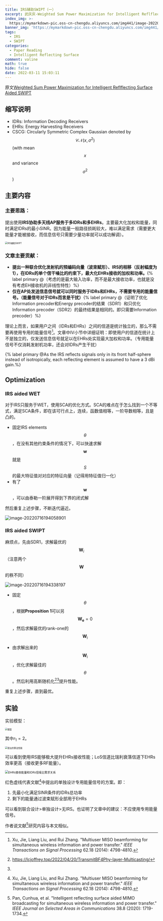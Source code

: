 ```yaml
---
title: IRS辅助SWIPT（一）
excerpt: 武庆庆-Weighted Sum Power Maximization for Intelligent Reflflecting Surface Aided SWIPT
index_img: >-
  https://mymarkdown-pic.oss-cn-chengdu.aliyuncs.com/img441/image-20220311150044247.png
banner_img: 'https://mymarkdown-pic.oss-cn-chengdu.aliyuncs.com/img441/1638523690670.jpg'
tags:
  - IRS
  - SWIPT
categories:
  - Paper Reading
  - Intelligent Reflecting Surface
comment: valine
math: true
hide: false
date: 2022-03-11 15:03:11
---
```


原文[Weighted Sum Power Maximization for Intelligent Reflflecting Surface Aided SWIPT](https://ieeexplore.ieee.org/document/8941080)

## 缩写说明

- IDRs: Information Decoding Receivers
- EHRs: Energy Harvesting Receivers
- CSCG: Circularly Symmetric Complex Gaussian denoted by $$\mathcal{C}\mathcal{N}(x, \sigma^2)$$(with mean $$x$$ and variance $$\sigma^2$$ )

## 主要内容

### 主要思路：

提出使用**IRS协助多天线AP服务于多IDRs和多EHRs**。主要最大化加权和能量，同时满足IDRs的最小SINR。因为能量一般路径损耗较大，难以满足需求（需要更大能量才能被接收，而信息信号只需要少量功率就可以成功解调）。

<img src="https://mymarkdown-pic.oss-cn-chengdu.aliyuncs.com/img441/image-20220311150044247.png" alt="IRS辅助SWIPT" style="zoom:50%;" />

### 文章主要贡献：

- **提出一种联合优化发射机的预编码向量（波束赋形）、IRS的相移（反射幅度为1），在IDRs的单个信干噪比的约束下，最大化EHRs接收的加权和功率。**{% label primary @（考虑的是最大输入功率，而不是最大接收功率，也就是没有考虑EH接收机的非线性特性）%}
- **仅在AP处发送信息信号就可以同时服务于IDRs和EHRs，不需要专用的能量信号。（能量信号对于IDRs而言是干扰）**{% label primary @（证明了优化Information precoder和Energy precoder的结果（SDR1）和只优化Information precoder（SDR2）的最终结果是相同的。即只需要Information precoder）%}

理论上而言，如果用户之间（IDRs和EHRs）之间的信道是统计独立的，那么不需要再使用专用的能量信号[^1]。文章中Ⅳ小节中详细证明：即使用户的信道在统计上不是独立的，仅发送信息信号就足以在EHRs处实现最大加权和功率。（专用能量信号不仅消耗发射机功率，还会对IDRs产生干扰）

{% label primary @As the IRS reflects signals only in its front half-sphere instead of isotropically,  each reflecting element is assumed to have a 3 dBi gain.%}

## Optimization

### IRS aided WET

对于IRS只服务于WET，使用SCA的优化方式。SCA的难点在于怎么找到一个不等式，满足SCA条件，即在该可行点上，连续，函数值相等，一阶导数相等，且是凸的。



- 固定IRS elements $$\theta$$，在没有其他约束条件的情况下，可以快速求解$$\textbf{w}$$就是$$S$$的最大特征值对对应的特征向量（记得用特征值归一化）
- 有了$$\textbf{w}$$，可以由泰勒一阶展开得到下界的闭式解

然后重复上述步骤，不断迭代逼近。

![image-20220716194058901](https://mymarkdown-pic.oss-cn-chengdu.aliyuncs.com/img441/image-20220716194058901.png)

### IRS aided SWIPT

麻烦点，先由SDR1，求解最优的$$\textbf{W}_i$$（注意两个$$\textbf{W}$$的秩不同）

![image-20220716194338197](https://mymarkdown-pic.oss-cn-chengdu.aliyuncs.com/img441/image-20220716194338197.png)

- 固定$$\theta$$，根据**Proposition 1**可以另$$\mathbf{W_e}=0$$，然后求解最优的rank-one的$$\mathbf{W}_i$$

- 由求解出来的$$\mathbf{W}_i$$，优化求解最佳的$$\theta$$。然后利用高斯随机化[^3][^4]提升性能。

重复上述步骤，直到最优。

## 实验

实验模型：

<img src="https://mymarkdown-pic.oss-cn-chengdu.aliyuncs.com/img441/image-20220311145105721.png" alt="模型" style="zoom:50%;" />

其中$r_1=2$。

<img src="https://mymarkdown-pic.oss-cn-chengdu.aliyuncs.com/img441/image-20220311144927006.png" alt="提出的算法性能" style="zoom: 50%;" />

可以看到使用IRS能够极大提升EHRs接收性能；LoS信道比瑞利衰落信道下EHRs效率更高（接收更多RF能量）。

<img src="https://mymarkdown-pic.oss-cn-chengdu.aliyuncs.com/img441/image-20220311145433868.png" alt="EHRs接收能量和IDRs信噪比需求关系" style="zoom: 67%;" />

红色虚线代表文献[^1]中提出的单独设计专用能量信号的方案。即：

1. 先最小化满足SINR条件的IDRs总功率
2. 剩下的能量通过波束赋形全部用于EHRs

可以看到联合设计>单独设计>无IRS。也证明了文章中的建议：不应使用专用能量信号。



作者说文献[^2]研究内容与本文相似。

[^1]: Xu, Jie, Liang Liu, and Rui Zhang. "Multiuser MISO beamforming for simultaneous wireless information and power transfer." *IEEE Transactions on Signal Processing* 62.18 (2014): 4798-4810.
[^2]: Pan, Cunhua, et al. "Intelligent reflecting surface aided MIMO broadcasting for simultaneous wireless information and power transfer." *IEEE Journal on Selected Areas in Communications* 38.8 (2020): 1719-1734.
[^3]:https://lcjoffrey.top/2022/04/20/TransmitBF4Phy-layer-Multicasting/
[^4]:
